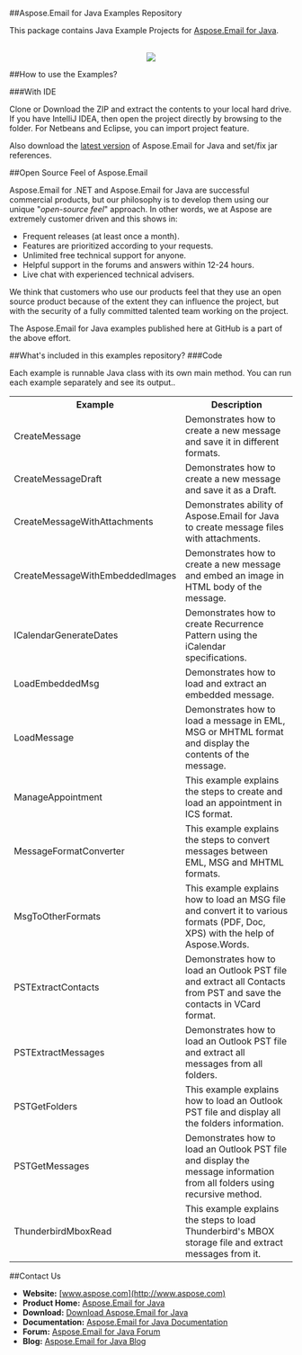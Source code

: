 ##Aspose.Email for Java Examples Repository

This package contains Java Example Projects for [Aspose.Email for Java](http://www.aspose.com/java/email-component.aspx).
<br/><br/>
<p align="center">
<a title="Download Examples ZIP" href="https://github.com/asposeemail/Aspose_Email_Java/archive/master.zip">
	<img src="https://raw.github.com/AsposeExamples/java-examples-dashboard/master/images/downloadZip-Button-Large.png" />
  </a>
</p>

##How to use the Examples?

###With IDE

Clone or Download the ZIP and extract the contents to your local hard drive. If you have IntelliJ IDEA, then open the project directly 
by browsing to the folder. For Netbeans and Eclipse, you can import project feature.

Also download the [latest version](http://www.aspose.com/community/files/72/java-components/aspose.email-for-java/default.aspx) of Aspose.Email for Java and set/fix jar references.

##Open Source Feel of Aspose.Email

Aspose.Email for .NET and Aspose.Email for Java are successful commercial products, but our philosophy is to develop them using our unique "*open-source feel*" approach. In other words, we at Aspose are extremely customer driven and this shows in:

+ Frequent releases (at least once a month).
+ Features are prioritized according to your requests.
+ Unlimited free technical support for anyone.
+ Helpful support in the forums and answers within 12-24 hours.
+ Live chat with experienced technical advisers.

We think that customers who use our products feel that they use an open source product because of the extent they can influence the project, but with the security of a fully committed talented team working on the project.

The Aspose.Email for Java examples published here at GitHub is a part of the above effort.

##What's included in this examples repository?
###Code

Each example is runnable Java class with its own main method. You can run each example separately and see its output..

<table>
  <tr><th>Example<th>Description</th></tr>
  <tr><td>CreateMessage</td><td>Demonstrates how to create a new message and save it in different formats.</td></tr>
  <tr><td>CreateMessageDraft</td><td>Demonstrates how to create a new message and save it as a Draft.</td></tr>
  <tr><td>CreateMessageWithAttachments</td><td>Demonstrates ability of Aspose.Email for Java to create message files with attachments.</td></tr>
  <tr><td>CreateMessageWithEmbeddedImages</td><td>Demonstrates how to create a new message and embed an image in HTML body of the message.</td></tr>
  <tr><td>ICalendarGenerateDates</td><td>Demonstrates how to create Recurrence Pattern using the iCalendar specifications.</td></tr>
  <tr><td>LoadEmbeddedMsg</td><td>Demonstrates how to load and extract an embedded message.</td></tr>
  <tr><td>LoadMessage</td><td>Demonstrates how to load a message in EML, MSG or MHTML format and display the contents of the message.</td></tr>
  <tr><td>ManageAppointment</td><td>This example explains the steps to create and load an appointment in ICS format.</td></tr>
  <tr><td>MessageFormatConverter</td><td>This example explains the steps to convert messages between EML, MSG and MHTML formats.</td></tr>
  <tr><td>MsgToOtherFormats</td><td>This example explains how to load an MSG file and convert it to various formats (PDF, Doc, XPS) with the help of Aspose.Words.</td></tr>
  <tr><td>PSTExtractContacts</td><td>Demonstrates how to load an Outlook PST file and extract all Contacts from PST and save the contacts in VCard format.</td></tr>
  <tr><td>PSTExtractMessages</td><td>Demonstrates how to load an Outlook PST file and extract all messages from all folders.</td></tr>
  <tr><td>PSTGetFolders</td><td>This example explains how to load an Outlook PST file and display all the folders information.</td></tr>
  <tr><td>PSTGetMessages</td><td>Demonstrates how to load an Outlook PST file and display the message information from all folders using recursive method.</td></tr>
  <tr><td>ThunderbirdMboxRead</td><td>This example explains the steps to load Thunderbird's MBOX storage file and extract messages from it.</td></tr>
</table>

##Contact Us

+ **Website:** [www.aspose.com](http://www.aspose.com)
+ **Product Home:** [Aspose.Email for Java](http://www.aspose.com/categories/java-components/aspose.email-for-java/default.aspx)
+ **Download:** [Download Aspose.Email for Java](http://www.aspose.com/community/files/72/java-components/aspose.email-for-java/default.aspx)
+ **Documentation:** [Aspose.Email for Java Documentation](http://www.aspose.com/documentation/java-components/aspose.email-for-java/index.html)
+ **Forum:** [Aspose.Email for Java Forum](http://www.aspose.com/community/forums/aspose.email-product-family/188/showforum.aspx)
+ **Blog:** [Aspose.Email for Java Blog](http://www.aspose.com/blogs/aspose-products/aspose-email-product-family.html)
 




